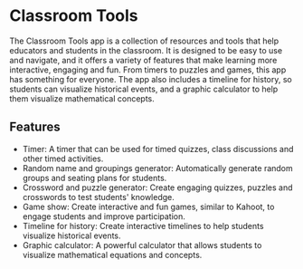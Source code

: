 # Classroom Tools
The Classroom Tools app is a collection of resources and tools that help educators and students in the classroom. It is designed to be easy to use and navigate, and it offers a variety of features that make learning more interactive, engaging and fun. From timers to puzzles and games, this app has something for everyone. The app also includes a timeline for history, so students can visualize historical events, and a graphic calculator to help them visualize mathematical concepts.

## Features
* Timer: A timer that can be used for timed quizzes, class discussions and other timed activities.
* Random name and groupings generator: Automatically generate random groups and seating plans for students.
* Crossword and puzzle generator: Create engaging quizzes, puzzles and crosswords to test students' knowledge.
* Game show: Create interactive and fun games, similar to Kahoot, to engage students and improve participation.
* Timeline for history: Create interactive timelines to help students visualize historical events.
* Graphic calculator: A powerful calculator that allows students to visualize mathematical equations and concepts.
